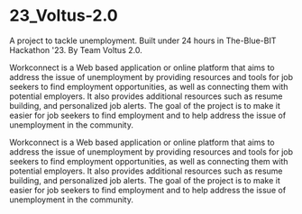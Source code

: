 # 23_Voltus-2.0

A project to tackle unemployment. Built under 24 hours in The-Blue-BIT Hackathon '23. By Team Voltus 2.0.


Workconnect is a Web based application or online platform that aims to address the issue of unemployment by providing resources and tools for job seekers to find employment opportunities, as well as connecting them with potential employers. It also provides additional resources such as resume building, and personalized job alerts. The goal of the project is to make it easier for job seekers to find employment and to help address the issue of unemployment in the community.

Workconnect is a Web based application or online platform that aims to address the issue of unemployment by providing resources and tools for job seekers to find employment opportunities, as well as connecting them with potential employers. It also provides additional resources such as resume building, and personalized job alerts. The goal of the project is to make it easier for job seekers to find employment and to help address the issue of unemployment in the community.
